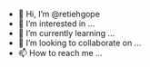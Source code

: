 - 👋 Hi, I’m @retiehgope
- 👀 I’m interested in ...
- 🌱 I’m currently learning ...
- 💞️ I’m looking to collaborate on ...
- 📫 How to reach me ...

<!---
retiehgope/retiehgope is a ✨ special ✨ repository because its `README.md` (this file) appears on your GitHub profile.
You can click the Preview link to take a look at your changes.
--->

